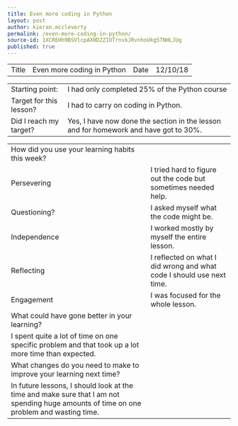 ```yaml
---
title: Even more coding in Python
layout: post
author: kieran.mccleverty
permalink: /even-more-coding-in-python/
source-id: 1XCREHh9BSVlcpAXHDZZIOTrnvkJRvnhoUkg5TNHLJUg
published: true
---
```

<table>
  <tr>
    <td>Title</td>
    <td>Even more coding in Python</td>
    <td>Date</td>
    <td>12/10/18</td>
  </tr>
</table>


<table>
  <tr>
    <td>Starting point:</td>
    <td>I had only completed 25% of the Python course</td>
  </tr>
  <tr>
    <td>Target for this lesson?</td>
    <td>I had to carry on coding in Python.</td>
  </tr>
  <tr>
    <td>Did I reach my target? </td>
    <td>Yes, I have now done the section in the lesson and for homework and have got to 30%.</td>
  </tr>
</table>


<table>
  <tr>
    <td>How did you use your learning habits this week?</td>
    <td></td>
  </tr>
  <tr>
    <td>Persevering</td>
    <td>I tried hard to figure out the code but sometimes needed help.</td>
  </tr>
  <tr>
    <td>Questioning?</td>
    <td>I asked myself what the code might be.</td>
  </tr>
  <tr>
    <td>Independence</td>
    <td>I worked mostly by myself the entire lesson.</td>
  </tr>
  <tr>
    <td>Reflecting</td>
    <td>I reflected on what I did wrong and what code I should use next time.</td>
  </tr>
  <tr>
    <td>Engagement</td>
    <td>I was focused for the whole lesson.</td>
  </tr>
  <tr>
    <td>What could have gone better in your learning?</td>
    <td></td>
  </tr>
  <tr>
    <td>I spent quite a lot of time on one specific problem and that took up a lot more time than expected.</td>
    <td></td>
  </tr>
  <tr>
    <td>What changes do you need to make to improve your learning next time?</td>
    <td></td>
  </tr>
  <tr>
    <td>In future lessons, I should look at the time and make sure that I am not spending huge amounts of time on one problem and wasting time.</td>
    <td></td>
  </tr>
</table>


